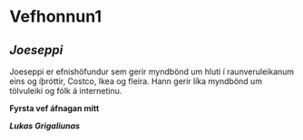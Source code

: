 # Vefhonnun1

## *Joeseppi*

Joeseppi er efnishöfundur sem gerir myndbönd um hluti í raunveruleikanum eins og íþróttir, Costco, Ikea og fleira. Hann gerir líka myndbönd um tölvuleiki og fólk á internetinu.

**Fyrsta vef áfnagan mitt**


***Lukas Grigaliunas***
